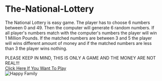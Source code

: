 # The-National-Lottery

The National Lottery is easy game. The player has to choose 6 numbers between 0 and 49. Then the computer will generate 6 random numbers. If all player's numbers match with the computer's numbers the player will win 1 Million Pounds. If the matched numbers are between 3 and 5 the player will wins different amount of money and if the matched numbers are less than 3 the player wins nothing.

PLEASE KEEP IN MIND, THIS IS ONLY A GAME AND THE MONEY ARE NOT REAL!!!
<br/>
[Click Here If You Want To Play](https://replit.com/@HristianBalevsk/The-National-Lottery?v=1)
<br>
![Happy Family](https://user-images.githubusercontent.com/114162692/205388929-9c95c643-4ed6-4fad-a407-27df839a309e.jpg)
